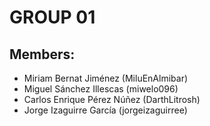# GROUP 01

## Members:
- Miriam Bernat Jiménez (MiluEnAlmibar)
- Miguel Sánchez Illescas (miwelo096)
- Carlos Enrique Pérez Núñez (DarthLitrosh)
- Jorge Izaguirre García (jorgeizaguirree)